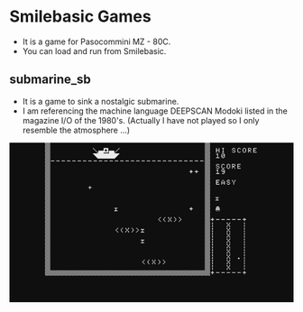 # Smilebasic Games
- It is a game for Pasocommini MZ - 80C.
- You can load and run from Smilebasic.

## submarine_sb
- It is a game to sink a nostalgic submarine.
- I am referencing the machine language DEEPSCAN Modoki listed in the magazine I/O of the 1980's.
(Actually I have not played so I only resemble the atmosphere ...)
<img src="https://raw.githubusercontent.com/sacokoala/smilebasic_games/master/images/submarine_sb_01.png">
